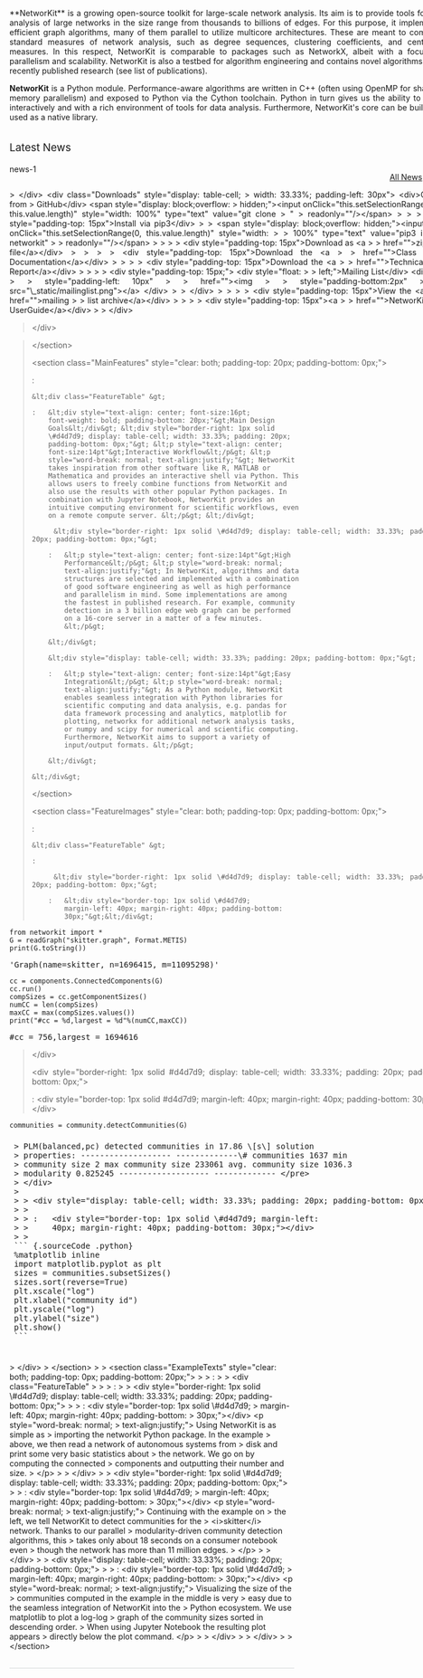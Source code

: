 <section class="Top_Section" style="clear: both; border-bottom: 1px solid #d4d7d9;">
   <div class="Top_Section" style="padding-top: 30px; padding-bottom: 30px">
     <div class="Introduction_Text" style="border-right: 1px solid #d4d7d9; display: table-cell; width: 66.66%; padding-right: 30px; text-align: justify">
**NetworKit** is a growing open-source toolkit for large-scale network
analysis. Its aim is to provide tools for the analysis of large networks
in the size range from thousands to billions of edges. For this purpose,
it implements efficient graph algorithms, many of them parallel to
utilize multicore architectures. These are meant to compute standard
measures of network analysis, such as degree sequences, clustering
coefficients, and centrality measures. In this respect, NetworKit is
comparable to packages such as NetworkX, albeit with a focus on
parallelism and scalability. NetworKit is also a testbed for algorithm
engineering and contains novel algorithms from recently published
research (see list of publications).

**NetworKit** is a Python module. Performance-aware algorithms are
written in C++ (often using OpenMP for shared-memory parallelism) and
exposed to Python via the Cython toolchain. Python in turn gives us the
ability to work interactively and with a rich environment of tools for
data analysis. Furthermore, NetworKit's core can be built and used as a
native library.

<p style="text-align: left; font-size:14pt; padding-top: 15px;">Latest News</p>
<div style="float: left; display: table-cell; width: 80%; padding-right: 30px">
news-1

</div>

<div style="display: table-cell; width: 20%; padding-left: 30px">
  <p style="word-break: normal">
    <a href="news.html">All News</a>
  </p>
</div>
> &lt;/div&gt; &lt;div class="Downloads" style="display: table-cell;
> width: 33.33%; padding-left: 30px"&gt; &lt;div&gt;Clone from
> GitHub&lt;/div&gt; &lt;span style="display: block;overflow:
> hidden;"&gt;&lt;input onClick="this.setSelectionRange(0,
> this.value.length)" style="width: 100%" type="text" value="git clone
> <https://github.com/kit-parco/networkit.git>"
> readonly=""/&gt;&lt;/span&gt;
>
> > &lt;div style="padding-top: 15px"&gt;Install via pip3&lt;/div&gt;
> > &lt;span style="display: block;overflow: hidden;"&gt;&lt;input
> > onClick="this.setSelectionRange(0, this.value.length)" style="width:
> > 100%" type="text" value="pip3 install networkit"
> > readonly=""/&gt;&lt;/span&gt;
> >
> > &lt;div style="padding-top: 15px"&gt;Download as &lt;a
> > href="<https://networkit.iti.kit.edu/uploads/networkit.zip>"&gt;zip
> > file&lt;/a&gt;&lt;/div&gt;
> >
> > &lt;div style="padding-top: 15px"&gt;Download the &lt;a
> > href="<https://networkit.iti.kit.edu/uploads/networkit-documentation.zip>"&gt;Class
> > Documentation&lt;/a&gt;&lt;/div&gt;
> >
> > &lt;div style="padding-top: 15px"&gt;Download the &lt;a
> > href="<http://arxiv.org/pdf/1403.3005v3.pdf>"&gt;Technical
> > Report&lt;/a&gt;&lt;/div&gt;
> >
> > &lt;div style="padding-top: 15px;"&gt; &lt;div style="float:
> > left;"&gt;Mailing List&lt;/div&gt; &lt;div&gt;&lt;a
> > style="padding-left: 10px"
> > href="<https://lists.uni-koeln.de/mailman/listinfo/networkit>"&gt;&lt;img
> > style="padding-bottom:2px"
> > src="\_static/mailinglist.png"&gt;&lt;/a&gt; &lt;/div&gt;
> > &lt;/div&gt;
> >
> > &lt;div style="padding-top: 15px"&gt;View the &lt;a
> > href="<https://lists.uni-koeln.de/pipermail/networkit/>"&gt;mailing
> > list archive&lt;/a&gt;&lt;/div&gt;
> >
> > &lt;div style="padding-top: 15px"&gt;&lt;a
> > href="<http://nbviewer.ipython.org/urls/networkit.iti.kit.edu/uploads/docs/NetworKit_UserGuide.ipynb>"&gt;NetworKit
> > UserGuide&lt;/a&gt;&lt;/div&gt;
>
> &lt;/div&gt;

> &lt;/div&gt;

> &lt;/section&gt;
>
> &lt;section class="MainFeatures" style="clear: both; padding-top: 20px; padding-bottom: 0px;"&gt;
>
> :   
>
>     &lt;div class="FeatureTable" &gt;
>
>     :   &lt;div style="text-align: center; font-size:16pt;
>         font-weight: bold; padding-bottom: 20px;"&gt;Main Design
>         Goals&lt;/div&gt; &lt;div style="border-right: 1px solid
>         \#d4d7d9; display: table-cell; width: 33.33%; padding: 20px;
>         padding-bottom: 0px;"&gt; &lt;p style="text-align: center;
>         font-size:14pt"&gt;Interactive Workflow&lt;/p&gt; &lt;p
>         style="word-break: normal; text-align:justify;"&gt; NetworKit
>         takes inspiration from other software like R, MATLAB or
>         Mathematica and provides an interactive shell via Python. This
>         allows users to freely combine functions from NetworKit and
>         also use the results with other popular Python packages. In
>         combination with Jupyter Notebook, NetworKit provides an
>         intuitive computing environment for scientific workflows, even
>         on a remote compute server. &lt;/p&gt; &lt;/div&gt;
>
>         &lt;div style="border-right: 1px solid \#d4d7d9; display: table-cell; width: 33.33%; padding: 20px; padding-bottom: 0px;"&gt;
>
>         :   &lt;p style="text-align: center; font-size:14pt"&gt;High
>             Performance&lt;/p&gt; &lt;p style="word-break: normal;
>             text-align:justify;"&gt; In NetworKit, algorithms and data
>             structures are selected and implemented with a combination
>             of good software engineering as well as high performance
>             and parallelism in mind. Some implementations are among
>             the fastest in published research. For example, community
>             detection in a 3 billion edge web graph can be performed
>             on a 16-core server in a matter of a few minutes.
>             &lt;/p&gt;
>
>         &lt;/div&gt;
>
>         &lt;div style="display: table-cell; width: 33.33%; padding: 20px; padding-bottom: 0px;"&gt;
>
>         :   &lt;p style="text-align: center; font-size:14pt"&gt;Easy
>             Integration&lt;/p&gt; &lt;p style="word-break: normal;
>             text-align:justify;"&gt; As a Python module, NetworKit
>             enables seamless integration with Python libraries for
>             scientific computing and data analysis, e.g. pandas for
>             data framework processing and analytics, matplotlib for
>             plotting, networkx for additional network analysis tasks,
>             or numpy and scipy for numerical and scientific computing.
>             Furthermore, NetworKit aims to support a variety of
>             input/output formats. &lt;/p&gt;
>
>         &lt;/div&gt;
>
>     &lt;/div&gt;
>
> &lt;/section&gt;
>
> &lt;section class="FeatureImages" style="clear: both; padding-top: 0px; padding-bottom: 0px;"&gt;
>
> :   
>
>     &lt;div class="FeatureTable" &gt;
>
>     :   
>
>         &lt;div style="border-right: 1px solid \#d4d7d9; display: table-cell; width: 33.33%; padding: 20px; padding-bottom: 0px;"&gt;
>
>         :   &lt;div style="border-top: 1px solid \#d4d7d9;
>             margin-left: 40px; margin-right: 40px; padding-bottom:
>             30px;"&gt;&lt;/div&gt;
>
``` {.sourceCode .python}
from networkit import *
G = readGraph("skitter.graph", Format.METIS)
print(G.toString())
```

<pre class="codeSpan">'Graph(name=skitter, n=1696415, m=11095298)'</pre>
``` {.sourceCode .python}
cc = components.ConnectedComponents(G)
cc.run()
compSizes = cc.getComponentSizes()
numCC = len(compSizes)
maxCC = max(compSizes.values())
print("#cc = %d,largest = %d"%(numCC,maxCC))
```

<pre class="codeSpan">#cc = 756,largest = 1694616</pre>
> &lt;/div&gt;
>
> &lt;div style="border-right: 1px solid \#d4d7d9; display: table-cell; width: 33.33%; padding: 20px; padding-bottom: 0px;"&gt;
>
> :   &lt;div style="border-top: 1px solid \#d4d7d9; margin-left: 40px;
>     margin-right: 40px; padding-bottom: 30px;"&gt;&lt;/div&gt;
>
``` {.sourceCode .python}
communities = community.detectCommunities(G)
```

<pre class="codeSpan" style="padding: 8px;">
> PLM(balanced,pc) detected communities in 17.86 \[s\] solution
> properties: ------------------- -------------\# communities 1637 min
> community size 2 max community size 233061 avg. community size 1036.3
> modularity 0.825245 ------------------- ------------- &lt;/pre&gt;
> &lt;/div&gt;
>
> > &lt;div style="display: table-cell; width: 33.33%; padding: 20px; padding-bottom: 0px;"&gt;
> >
> > :   &lt;div style="border-top: 1px solid \#d4d7d9; margin-left:
> >     40px; margin-right: 40px; padding-bottom: 30px;"&gt;&lt;/div&gt;
> >
``` {.sourceCode .python}
%matplotlib inline
import matplotlib.pyplot as plt
sizes = communities.subsetSizes()
sizes.sort(reverse=True)
plt.xscale("log")
plt.xlabel("community id")
plt.yscale("log")
plt.ylabel("size")
plt.show()
```

</div>
> &lt;/div&gt;

> &lt;/section&gt;
>
> &lt;section class="ExampleTexts" style="clear: both; padding-top: 0px; padding-bottom: 20px;"&gt;
>
> :   
>
>     &lt;div class="FeatureTable" &gt;
>
>     :   
>
>         &lt;div style="border-right: 1px solid \#d4d7d9; display: table-cell; width: 33.33%; padding: 20px; padding-bottom: 0px;"&gt;
>
>         :   &lt;div style="border-top: 1px solid \#d4d7d9;
>             margin-left: 40px; margin-right: 40px; padding-bottom:
>             30px;"&gt;&lt;/div&gt; &lt;p style="word-break: normal;
>             text-align:justify;"&gt; Using NetworKit is as simple as
>             importing the networkit Python package. In the example
>             above, we then read a network of autonomous systems from
>             disk and print some very basic statistics about
>             the network. We go on by computing the connected
>             components and outputting their number and size.
>             &lt;/p&gt;
>
>         &lt;/div&gt;
>
>         &lt;div style="border-right: 1px solid \#d4d7d9; display: table-cell; width: 33.33%; padding: 20px; padding-bottom: 0px;"&gt;
>
>         :   &lt;div style="border-top: 1px solid \#d4d7d9;
>             margin-left: 40px; margin-right: 40px; padding-bottom:
>             30px;"&gt;&lt;/div&gt; &lt;p style="word-break: normal;
>             text-align:justify;"&gt; Continuing with the example on
>             the left, we tell NetworKit to detect communities for the
>             &lt;i&gt;skitter&lt;/i&gt; network. Thanks to our parallel
>             modularity-driven community detection algorithms, this
>             takes only about 18 seconds on a consumer notebook even
>             though the network has more than 11 million edges.
>             &lt;/p&gt;
>
>         &lt;/div&gt;
>
>         &lt;div style="display: table-cell; width: 33.33%; padding: 20px; padding-bottom: 0px;"&gt;
>
>         :   &lt;div style="border-top: 1px solid \#d4d7d9;
>             margin-left: 40px; margin-right: 40px; padding-bottom:
>             30px;"&gt;&lt;/div&gt; &lt;p style="word-break: normal;
>             text-align:justify;"&gt; Visualizing the size of the
>             communities computed in the example in the middle is very
>             easy due to the seamless integration of NetworKit into the
>             Python ecosystem. We use matplotlib to plot a log-log
>             graph of the community sizes sorted in descending order.
>             When using Jupyter Notebook the resulting plot appears
>             directly below the plot command. &lt;/p&gt;
>
>         &lt;/div&gt;
>
>     &lt;/div&gt;
>
> &lt;/section&gt;
